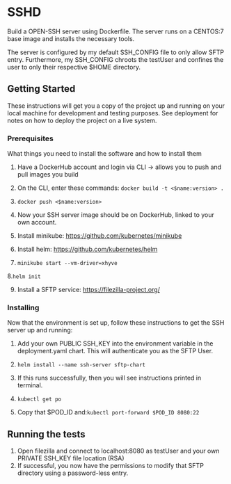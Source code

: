 # SSHD

Build a OPEN-SSH server using Dockerfile. The server runs on a CENTOS:7 base image and installs the necessary tools.

The server is configured by my default SSH_CONFIG file to only allow SFTP entry. Furthermore, my SSH_CONFIG chroots the testUser and confines the user to only their respective $HOME directory.

## Getting Started

These instructions will get you a copy of the project up and running on your local machine for development and testing purposes. See deployment for notes on how to deploy the project on a live system.

### Prerequisites

What things you need to install the software and how to install them

1. Have a DockerHub account and login via CLI -> allows you to push and pull images you build

2. On the CLI, enter these commands: ```docker build -t <$name:version> .```

3. ```docker push <$name:version>```

4. Now your SSH server image should be on DockerHub, linked to your own account.

5. Install minikube: https://github.com/kubernetes/minikube

6. Install helm: https://github.com/kubernetes/helm

7. ```minikube start --vm-driver=xhyve```

8.```helm init```

9. Install a SFTP service: https://filezilla-project.org/

### Installing

Now that the environment is set up, follow these instructions to get the SSH server up and running:

1. Add your own PUBLIC SSH_KEY into the environment variable in the deployment.yaml chart. This will authenticate you as the SFTP User.
2. ```helm install --name ssh-server sftp-chart```

3. If this runs successfully, then you will see instructions printed in terminal.

4. ```kubectl get po```

5. Copy that $POD_ID and:```kubectl port-forward $POD_ID 8080:22```

## Running the tests

1. Open filezilla and connect to localhost:8080 as testUser and your own PRIVATE SSH_KEY file location (RSA)
2. If successful, you now have the permissions to modify that SFTP directory using a password-less entry.


